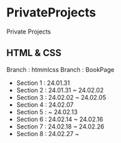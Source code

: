 # PrivateProjects
Private Projects

## HTML & CSS
Branch : htmmlcss
Branch : BookPage

- Section 1 : 24.01.31
- Section 2 : 24.01.31 ~ 24.02.02
- Section 3 : 24.02.02 ~ 24.02.05
- Section 4 : 24.02.07
- Section 5 : ~ 24.02.13
- Section 6 : 24.02.14 ~ 24.02.16
- Section 7 : 24.02.18 ~ 24.02.26
- Section 8 : 24.02.27 ~
